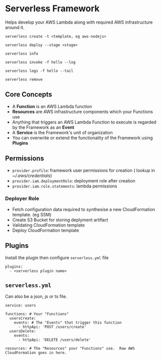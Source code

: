 # Serverless Framework

Helps develop your AWS Lambda along with required AWS infrastructure around it.

```
serverless create -t <template, eg aws-nodejs>
```

```
serverless deploy --stage <stage>
```

```
serverless info
```

```
serverless invoke -f hello --log
```

```
serverless logs -f hello --tail
```

```
serverless remove
```

## Core Concepts

- A **Function** is an AWS Lambda function
- **Resources** are AWS infrastructure components which your Functions use
- Anything that triggers an AWS Lambda Function to execute is regarded by the
Framework as an **Event**
- A **Service** is the Framework's unit of organization
- You can overwrite or extend the functionality of the Framework using
**Plugins**

## Permissions

- `provider.profile`: framework user permissions for creation ( lookup in *~/.aws/credentials*)
- `provider.iam.deploymentRole`: deployment role after creation
- `provider.iam.role.statements`: lambda permissions

### Deployer Role

- Fetch configuration data required to synthesise a new CloudFormation template.
(eg SSM)
- Create S3 Bucket for storing deplyment artifact
- Validating CloudFormation template
- Deploy CloudFormation template

## Plugins

Install the plugin then configure `serverless.yml` file

```
plugins:
  - <serverless plugin name>
```

## `serverless.yml`

Can also be a json, js or ts file.

```
service: users

functions: # Your "Functions"
  usersCreate:
    events: # The "Events" that trigger this function
      - httpApi: 'POST /users/create'
  usersDelete:
    events:
      - httpApi: 'DELETE /users/delete'

resources: # The "Resources" your "Functions" use.  Raw AWS CloudFormation goes in here.
```

